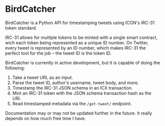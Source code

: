 # BirdCatcher

BirdCatcher is a Python API for timestamping tweets using ICON's IRC-31 token standard.

IRC-31 allows for multiple tokens to be minted with a single smart contract, wich each token being represented as a unique ID number. On Twitter, every tweet is represented by an ID number, which makes IRC-31 the perfect tool for the job – the tweet ID is the token ID.

BirdCatcher is currently in active development, but it is capable of doing the following:

1. Take a tweet URL as an input.
2. Parse the tweet ID, author's username, tweet body, and more.
3. Timestamp the IRC-31 JSON schema in an ICX transaction.
4. Mint an IRC-31 token with the JSON schema transaction hash as the URI.
5. Read timestamped metadata via the `/get-tweet/` endpoint.

Documentation may or may not be updated further in the future. It really depends on how much free time I have.
